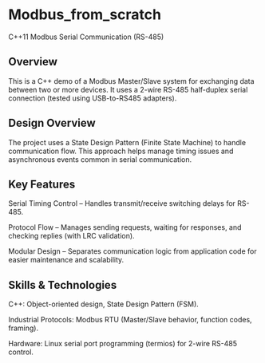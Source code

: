 # Modbus_from_scratch
C++11 Modbus Serial Communication (RS-485)

## Overview

This is a C++ demo of a Modbus Master/Slave system for exchanging data between two or more devices.
It uses a 2-wire RS-485 half-duplex serial connection (tested using USB-to-RS485 adapters).

## Design Overview

The project uses a State Design Pattern (Finite State Machine) to handle communication flow.
This approach helps manage timing issues and asynchronous events common in serial communication.

## Key Features

Serial Timing Control – Handles transmit/receive switching delays for RS-485.

Protocol Flow – Manages sending requests, waiting for responses, and checking replies (with LRC validation).

Modular Design – Separates communication logic from application code for easier maintenance and scalability.

## Skills & Technologies

C++: Object-oriented design, State Design Pattern (FSM).

Industrial Protocols: Modbus RTU (Master/Slave behavior, function codes, framing).

Hardware: Linux serial port programming (termios) for 2-wire RS-485 control.

